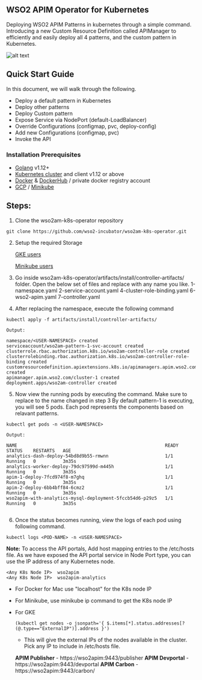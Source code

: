 ## WSO2 APIM Operator for Kubernetes

Deploying WSO2 APIM Patterns in kubernetes through a simple command. Introducing a new Custom Resource Definition called APIManager to efficiently and easily deploy all 4 patterns, and the custom pattern in Kubernetes.

![alt text](https://lh3.googleusercontent.com/-SDgiNAZzsD4/XhbH_LXDBRI/AAAAAAAADOI/Ani2mUSrfMI6yqJcIlYoXoQxmtKMdyxtwCLcBGAsYHQ/s0/pic1.png "K8S CRD workflow")

## Quick Start Guide

In this document, we will walk through the following.
* Deploy a default pattern in Kubernetes
* Deploy other patterns
* Deploy Custom pattern
* Expose Service via NodePort (default-LoadBalancer)
* Override Configurations (configmap, pvc, deploy-config)
* Add new Configurations (configmap, pvc)
* Invoke the API

### Installation Prerequisites
* [Golang](https://golang.org/doc/install) v1.12+ 
* [Kubernetes cluster](https://kubernetes.io/docs/setup/) and client v1.12 or above
* [Docker](https://docs.docker.com/install/) & [DockerHub](https://hub.docker.com/) / private docker registry account
* [GCP](https://cloud.google.com/) / [Minikube](https://kubernetes.io/docs/tasks/tools/install-minikube/)

## Steps:
1. Clone the wso2am-k8s-operator repository

``` 
git clone https://github.com/wso2-incubator/wso2am-k8s-operator.git 
```

2. Setup the required Storage

    [GKE users](https://docs.google.com/document/d/1oLLbz5q53_vN9fXN-byXuCifdobT-_jXAno7zc87Gnk/edit?ts=5e16c0ca)
    
    [Minikube users](https://docs.google.com/document/d/1ILIQKGqZ53y2cMhS731RRZMKsdbY3C-OSi4M10g7i8Q/edit?usp=sharing)
   
3. Go inside wso2am-k8s-operator/artifacts/install/controller-artifacts/ folder. Open the below set of files and replace <USER-NAMESPACE> with any name you like.
    1-namespace.yaml 
    2-service-account.yaml
    4-cluster-role-binding.yaml
    6-wso2-apim.yaml
    7-controller.yaml
    
4. After replacing the namespace, execute the following command

``` 
kubectl apply -f artifacts/install/controller-artifacts/ 

Output: 

namespace/<USER-NAMESPACE> created
serviceaccount/wso2am-pattern-1-svc-account created
clusterrole.rbac.authorization.k8s.io/wso2am-controller-role created
clusterrolebinding.rbac.authorization.k8s.io/wso2am-controller-role-binding created
customresourcedefinition.apiextensions.k8s.io/apimanagers.apim.wso2.com created
apimanager.apim.wso2.com/cluster-1 created
deployment.apps/wso2am-controller created
```
5. Now view the running pods by executing the command. Make sure to replace <USER-NAMESPACE> to the name changed in step 3
   By default pattern-1 is executing, you will see 5 pods. Each pod represents the components based on relavant patterns.
    
```
kubectl get pods -n <USER-NAMESPACE>

Output:

NAME                                                       READY   STATUS    RESTARTS   AGE
analytics-dash-deploy-54bd8d9b55-rmwnn                     1/1     Running   0          3m35s
analytics-worker-deploy-79dc97599d-m445h                   1/1     Running   0          3m35s
apim-1-deploy-7fcd974f8-m7ghq                              1/1     Running   0          3m35s
apim-2-deploy-6bb4bff84-6cmz2                              1/1     Running   0          3m35s
wso2apim-with-analytics-mysql-deployment-5fccb54d6-p29z5   1/1     Running   0          3m35s


```

6. Once the status becomes running, view the logs of each pod using following command.

```
kubectl logs <POD-NAME> -n <USER-NAMESPACE>
```

**Note:** To access the API portals, Add host mapping entries to the /etc/hosts file. As we have exposed the API portal service in Node Port type, you can use the IP address of any Kubernetes node.

```
<Any K8s Node IP>  wso2apim
<Any K8s Node IP>  wso2apim-analytics
```

- For Docker for Mac use "localhost" for the K8s node IP
- For Minikube, use minikube ip command to get the K8s node IP
- For GKE
    ```$xslt
    (kubectl get nodes -o jsonpath='{ $.items[*].status.addresses[?(@.type=="ExternalIP")].address }')
    ```
    - This will give the external IPs of the nodes available in the cluster. Pick any IP to include in /etc/hosts file.
  
   **APIM Publisher** - https://wso2apim:9443/publisher
   **APIM Devportal** - https://wso2apim:9443/devportal
   **APIM Carbon**    - https://wso2apim:9443/carbon/

<br />







